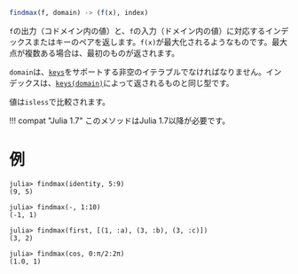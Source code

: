 ```julia
findmax(f, domain) -> (f(x), index)
```

`f`の出力（コドメイン内の値）と、`f`の入力（ドメイン内の値）に対応するインデックスまたはキーのペアを返します。`f(x)`が最大化されるようなものです。最大点が複数ある場合は、最初のものが返されます。

`domain`は、[`keys`](@ref)をサポートする非空のイテラブルでなければなりません。インデックスは、[`keys(domain)`](@ref)によって返されるものと同じ型です。

値は`isless`で比較されます。

!!! compat "Julia 1.7"
    このメソッドはJulia 1.7以降が必要です。


# 例

```jldoctest
julia> findmax(identity, 5:9)
(9, 5)

julia> findmax(-, 1:10)
(-1, 1)

julia> findmax(first, [(1, :a), (3, :b), (3, :c)])
(3, 2)

julia> findmax(cos, 0:π/2:2π)
(1.0, 1)
```
